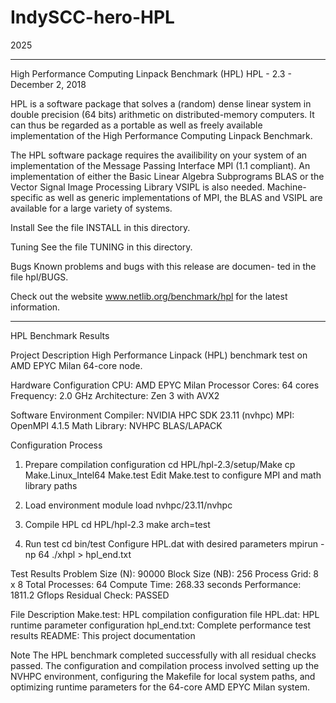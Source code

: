 # IndySCC-hero-HPL
2025

---
 High Performance Computing Linpack Benchmark (HPL)
 HPL - 2.3 - December 2, 2018

 HPL is a software package that solves a (random) dense linear
 system  in   double  precision  (64   bits)   arithmetic   on 
 distributed-memory  computers.   It can thus be regarded as a
 portable as well as  freely  available implementation  of the
 High Performance Computing Linpack Benchmark.

 The  HPL  software  package requires the availibility on your
 system of an implementation of the  Message Passing Interface
 MPI  (1.1 compliant).  An  implementation of either the Basic
 Linear Algebra Subprograms  BLAS  or the  Vector Signal Image
 Processing Library VSIPL is also needed.  Machine-specific as
 well as generic implementations of MPI, the  BLAS  and  VSIPL
 are available for a large variety of systems.

 Install See the file INSTALL in this directory.

 Tuning  See the file TUNING in this directory.

 Bugs  Known  problems and bugs with this release are documen-
ted in the file hpl/BUGS.

 Check out  the website  www.netlib.org/benchmark/hpl  for the
 latest information.

---
HPL Benchmark Results

Project Description
High Performance Linpack (HPL) benchmark test on AMD EPYC Milan 64-core node.

Hardware Configuration
CPU: AMD EPYC Milan Processor
Cores: 64 cores
Frequency: 2.0 GHz
Architecture: Zen 3 with AVX2

Software Environment
Compiler: NVIDIA HPC SDK 23.11 (nvhpc)
MPI: OpenMPI 4.1.5
Math Library: NVHPC BLAS/LAPACK

Configuration Process

1. Prepare compilation configuration
cd HPL/hpl-2.3/setup/Make
cp Make.Linux_Intel64 Make.test
Edit Make.test to configure MPI and math library paths

2. Load environment
module load nvhpc/23.11/nvhpc

3. Compile HPL
cd HPL/hpl-2.3
make arch=test

4. Run test
cd bin/test
Configure HPL.dat with desired parameters
mpirun -np 64 ./xhpl > hpl_end.txt

Test Results
Problem Size (N): 90000
Block Size (NB): 256
Process Grid: 8 x 8
Total Processes: 64
Compute Time: 268.33 seconds
Performance: 1811.2 Gflops
Residual Check: PASSED

File Description
Make.test: HPL compilation configuration file
HPL.dat: HPL runtime parameter configuration
hpl_end.txt: Complete performance test results
README: This project documentation

Note
The HPL benchmark completed successfully with all residual checks passed. The configuration and compilation process involved setting up the NVHPC environment, configuring the Makefile for local system paths, and optimizing runtime parameters for the 64-core AMD EPYC Milan system.
